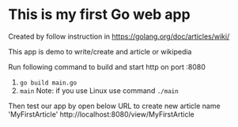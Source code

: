 This is my first Go web app
=================

Created by follow instruction in https://golang.org/doc/articles/wiki/

This app is demo to write/create and article or wikipedia

Run following command to build and start http on port :8080
1. `go build main.go`
2. `main`
Note: if you use Linux use command `./main`

Then test our app by open below URL to create new article name 'MyFirstArticle'
http://localhost:8080/view/MyFirstArticle
